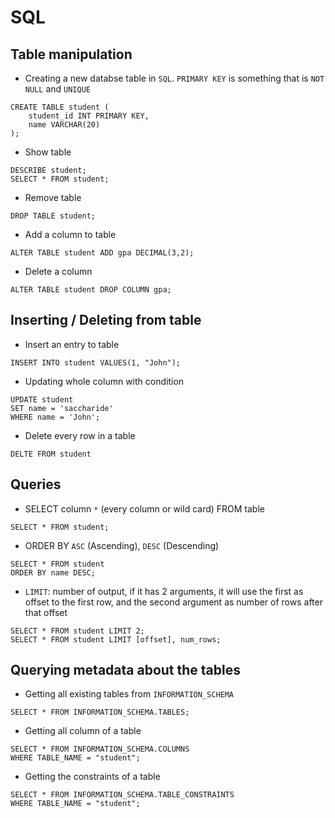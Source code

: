 # SQL

## Table manipulation
* Creating a new databse table in `SQL`. `PRIMARY KEY` is something that is `NOT NULL` and `UNIQUE`
```
CREATE TABLE student (
    student_id INT PRIMARY KEY,
    name VARCHAR(20)
);
```
* Show table 
```
DESCRIBE student;
SELECT * FROM student;
```
* Remove table
```
DROP TABLE student;
```

* Add a column to table
```
ALTER TABLE student ADD gpa DECIMAL(3,2);
```

* Delete a column
```
ALTER TABLE student DROP COLUMN gpa;
```
## Inserting / Deleting from table
* Insert an entry to table
```
INSERT INTO student VALUES(1, "John");
```

* Updating whole column with condition
```
UPDATE student
SET name = 'saccharide'
WHERE name = 'John';
```

* Delete every row in a table
```
DELTE FROM student
```

## Queries
* SELECT  column `*` (every column or wild card) FROM table
```
SELECT * FROM student;
```

* ORDER BY `ASC` (Ascending), `DESC` (Descending)
```
SELECT * FROM student
ORDER BY name DESC;
```

* `LIMIT`: number of output, if it has 2 arguments, it will use the first as offset to the first row, and the second argument as number of rows after that offset
```
SELECT * FROM student LIMIT 2;
SELECT * FROM student LIMIT [offset], num_rows; 
```

## Querying metadata about the tables
* Getting all existing tables from `INFORMATION_SCHEMA`
```
SELECT * FROM INFORMATION_SCHEMA.TABLES;
```
* Getting all column of a table
```
SELECT * FROM INFORMATION_SCHEMA.COLUMNS
WHERE TABLE_NAME = "student";
```
* Getting the constraints of a table
```
SELECT * FROM INFORMATION_SCHEMA.TABLE_CONSTRAINTS
WHERE TABLE_NAME = "student";
